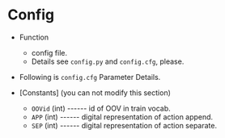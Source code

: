 # Config

- Function
  - config file.
  - Details see `config.py` and `config.cfg`, please.
  
- Following is `config.cfg` Parameter Details.

- [Constants] (you can not modify this section)
  - `OOVid` (int) ------ id of OOV in train vocab.
  - `APP` (int) ------ digital representation of action append.
  - `SEP` (int) ------ digital representation of action separate.